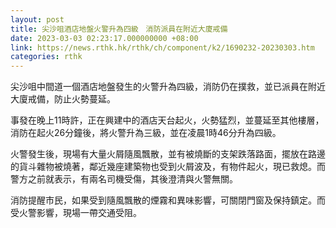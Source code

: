 ```yaml
---
layout: post
title: 尖沙咀酒店地盤火警升為四級　消防派員在附近大廈戒備
date: 2023-03-03 02:23:17.000000000 +08:00
link: https://news.rthk.hk/rthk/ch/component/k2/1690232-20230303.htm
categories: rthk
---
```


尖沙咀中間道一個酒店地盤發生的火警升為四級，消防仍在撲救，並已派員在附近大廈戒備，防止火勢蔓延。

事發在晚上11時許，正在興建中的酒店天台起火，火勢猛烈，並蔓延至其他樓層，消防在起火26分鐘後，將火警升為三級，並在凌晨1時46分升為四級。

火警發生後，現場有大量火屑隨風飄散，並有被燒斷的支架跌落路面，擺放在路邊的貨斗雜物被燒著，鄰近幾座建築物也受到火屑波及，有物件起火，現已救熄。而警方之前就表示，有兩名司機受傷，其後澄清與火警無關。

消防提醒市民，如果受到隨風飄散的煙霧和異味影響，可關閉門窗及保持鎮定。而受火警影響，現場一帶交通受阻。
